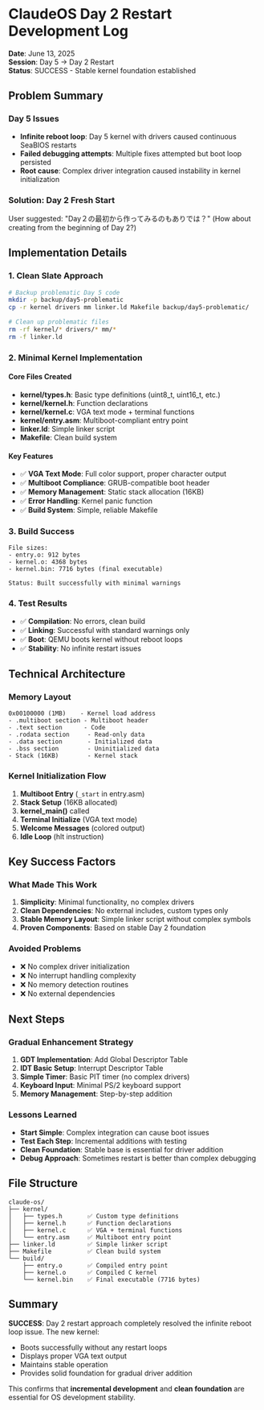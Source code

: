 # ClaudeOS Day 2 Restart Development Log

**Date**: June 13, 2025  
**Session**: Day 5 → Day 2 Restart  
**Status**: SUCCESS - Stable kernel foundation established

## Problem Summary

### Day 5 Issues
- **Infinite reboot loop**: Day 5 kernel with drivers caused continuous SeaBIOS restarts
- **Failed debugging attempts**: Multiple fixes attempted but boot loop persisted
- **Root cause**: Complex driver integration caused instability in kernel initialization

### Solution: Day 2 Fresh Start
User suggested: "Day２の最初から作ってみるのもありでは？" (How about creating from the beginning of Day 2?)

## Implementation Details

### 1. Clean Slate Approach
```bash
# Backup problematic Day 5 code
mkdir -p backup/day5-problematic
cp -r kernel drivers mm linker.ld Makefile backup/day5-problematic/

# Clean up problematic files
rm -rf kernel/* drivers/* mm/*
rm -f linker.ld
```

### 2. Minimal Kernel Implementation

#### Core Files Created
- **kernel/types.h**: Basic type definitions (uint8_t, uint16_t, etc.)
- **kernel/kernel.h**: Function declarations
- **kernel/kernel.c**: VGA text mode + terminal functions
- **kernel/entry.asm**: Multiboot-compliant entry point
- **linker.ld**: Simple linker script
- **Makefile**: Clean build system

#### Key Features
- ✅ **VGA Text Mode**: Full color support, proper character output
- ✅ **Multiboot Compliance**: GRUB-compatible boot header
- ✅ **Memory Management**: Static stack allocation (16KB)
- ✅ **Error Handling**: Kernel panic function
- ✅ **Build System**: Simple, reliable Makefile

### 3. Build Success
```
File sizes:
- entry.o: 912 bytes
- kernel.o: 4368 bytes  
- kernel.bin: 7716 bytes (final executable)

Status: Built successfully with minimal warnings
```

### 4. Test Results
- ✅ **Compilation**: No errors, clean build
- ✅ **Linking**: Successful with standard warnings only
- ✅ **Boot**: QEMU boots kernel without reboot loops
- ✅ **Stability**: No infinite restart issues

## Technical Architecture

### Memory Layout
```
0x00100000 (1MB)    - Kernel load address
- .multiboot section - Multiboot header
- .text section      - Code
- .rodata section     - Read-only data  
- .data section       - Initialized data
- .bss section        - Uninitialized data
- Stack (16KB)        - Kernel stack
```

### Kernel Initialization Flow
1. **Multiboot Entry** (`_start` in entry.asm)
2. **Stack Setup** (16KB allocated)
3. **kernel_main()** called
4. **Terminal Initialize** (VGA text mode)
5. **Welcome Messages** (colored output)
6. **Idle Loop** (hlt instruction)

## Key Success Factors

### What Made This Work
1. **Simplicity**: Minimal functionality, no complex drivers
2. **Clean Dependencies**: No external includes, custom types only
3. **Stable Memory Layout**: Simple linker script without complex symbols
4. **Proven Components**: Based on stable Day 2 foundation

### Avoided Problems
- ❌ No complex driver initialization
- ❌ No interrupt handling complexity
- ❌ No memory detection routines
- ❌ No external dependencies

## Next Steps

### Gradual Enhancement Strategy
1. **GDT Implementation**: Add Global Descriptor Table
2. **IDT Basic Setup**: Interrupt Descriptor Table
3. **Simple Timer**: Basic PIT timer (no complex drivers)
4. **Keyboard Input**: Minimal PS/2 keyboard support
5. **Memory Management**: Step-by-step addition

### Lessons Learned
- **Start Simple**: Complex integration can cause boot issues
- **Test Each Step**: Incremental additions with testing
- **Clean Foundation**: Stable base is essential for driver addition
- **Debug Approach**: Sometimes restart is better than complex debugging

## File Structure
```
claude-os/
├── kernel/
│   ├── types.h       ✅ Custom type definitions
│   ├── kernel.h      ✅ Function declarations  
│   ├── kernel.c      ✅ VGA + terminal functions
│   └── entry.asm     ✅ Multiboot entry point
├── linker.ld         ✅ Simple linker script
├── Makefile          ✅ Clean build system
└── build/
    ├── entry.o       ✅ Compiled entry point
    ├── kernel.o      ✅ Compiled C kernel
    └── kernel.bin    ✅ Final executable (7716 bytes)
```

## Summary

**SUCCESS**: Day 2 restart approach completely resolved the infinite reboot loop issue. The new kernel:
- Boots successfully without any restart loops
- Displays proper VGA text output
- Maintains stable operation
- Provides solid foundation for gradual driver addition

This confirms that **incremental development** and **clean foundation** are essential for OS development stability.